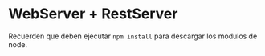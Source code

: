 # WebServer + RestServer

Recuerden que deben ejecutar ```npm install``` para descargar los modulos de node.